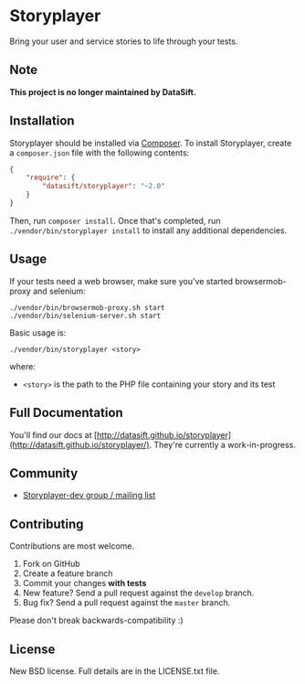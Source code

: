 # Storyplayer

Bring your user and service stories to life through your tests.

## Note

**This project is no longer maintained by DataSift.**

## Installation

Storyplayer should be installed via [Composer](http://getcomposer.org/). To install Storyplayer, create a `composer.json` file with the following contents:

```json
{
    "require": {
        "datasift/storyplayer": "~2.0"
    }
}
```

Then, run `composer install`. Once that's completed, run `./vendor/bin/storyplayer install` to install any additional dependencies.

## Usage

If your tests need a web browser, make sure you've started browsermob-proxy and selenium:

```
./vendor/bin/browsermob-proxy.sh start
./vendor/bin/selenium-server.sh start
```

Basic usage is:

```
./vendor/bin/storyplayer <story>
```

where:

* `<story>` is the path to the PHP file containing your story and its test

## Full Documentation

You'll find our docs at [http://datasift.github.io/storyplayer](http://datasift.github.io/storyplayer/). They're currently a work-in-progress.

## Community

* [Storyplayer-dev group / mailing list](https://groups.google.com/d/forum/storyplayer-dev)

## Contributing

Contributions are most welcome.

1. Fork on GitHub
2. Create a feature branch
3. Commit your changes __with tests__
4. New feature? Send a pull request against the `develop` branch.
5. Bug fix? Send a pull request against the `master` branch.

Please don't break backwards-compatibility :)

## License

New BSD license.  Full details are in the LICENSE.txt file.

